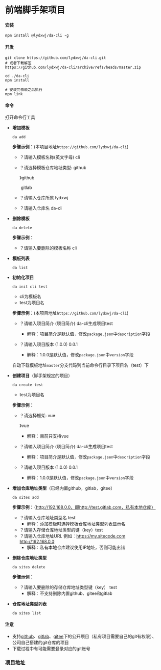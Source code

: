 # 前端脚手架项目

#### 安装

```shell
npm install @lydxwj/da-cli -g
```

#### 开发

```shell
git clone https://github.com/lydxwj/da-cli.git
# 或者下载解压
https://github.com/lydxwj/da-cli/archive/refs/heads/master.zip

cd ./da-cli
npm install

# 安装完依赖之后执行
npm link
```

#### 命令

打开命令行工具

- **增加模板**

  ```shell
  da add
  ```

  **步骤示例**：(本项目地址`https://github.com/lydxwj/da-cli`)

  - ？请输入模板名称(英文字母)   cli

  - ？请选择模板仓库地址类型:  github

    》github

    ​    gitlab

  - ？请输入仓库所属   lydxwj

  - ？请输入仓库名  da-cli

- **删除模板**

  ```shell
  da delete
  ```

  **步骤示例**：

  - ？请输入要删除的模板名称   cli

- **模板列表**

  ```shell
  da list
  ```

- **初始化项目**

  ```shell
  da init cli test
  ```

  - cli为模板名
  - test为项目名

  **步骤示例**：(本项目地址`https://github.com/lydxwj/da-cli`)

  - ？请输入项目简介  (项目简介) da-cli生成项目test
    - 解释：项目简介是默认值，修改`package.json`中`description`字段

  - ？请输入项目版本  (1.0.0) 0.0.1
    - 解释：1.0.0是默认值，修改`package.json`中`version`字段

  自动下载模板地址`master`分支代码到当前命令行目录下项目名（test）下

- **创建项目**（脚手架规定的项目）

  ```shell
  da create test
  ```

  - test为项目名

  **步骤示例**：

  - ？请选择框架:  vue

    》vue

    - 解释：目前只支持vue

  - ？请输入项目简介  (项目简介) da-cli生成项目test

    - 解释：项目简介是默认值，修改`package.json`中`description`字段

  - ？请输入项目版本  (1.0.0) 0.0.1

    - 解释：1.0.0是默认值，修改`package.json`中`version`字段

- **增加仓库地址类型**（已经内置github，gitlab，gitee）

  ```shell
  da sites add
  ```

  **步骤示例**：（http://192.168.0.0，即http://test.gitlab.com，私有本地仓库）

  - ？请输入仓库地址类型名 test
    - 解释：添加模板时选择模板仓库地址类型列表显示名
  - ？请输入存储仓库地址类型的键（key）test
  - ？请输入仓库地址URL 例如：https://my.sitecode.com  http://192.168.0.0
    - 解释：私有本地仓库建议使用IP地址，否则可能出错

- **删除仓库地址类型**

  ```shell
  da sites delete
  ```

  **步骤示例**：

  - ？请输入要删除的存储仓库地址类型键（key）   test
    - 解释：不支持删除内置github、gitee和gitlab

- **仓库地址类型列表**

  ```shell
  da sites list
  ```

#### 注意

- 支持[github](https://github.com/)、[gitlab](https://gitlab.com/)、[gitee](https://gitee.com/)下的公开项目（私有项目需要自己的git有权限）、公司自己搭建的git仓库的项目
- 下载过程中有可能需要登录对应的git账号

### [项目地址](https://github.com/lydxwj/da-cli)